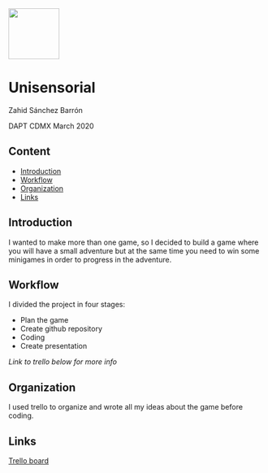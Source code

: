<img src="https://bit.ly/2VnXWr2" width="100"/>

# Unisensorial
Zahid Sánchez Barrón

DAPT CDMX March 2020

## Content
- [Introduction](#introduction) 
- [Workflow](#workflow) 
- [Organization](#organization) 
- [Links](#links)

<a name="introduction"></a>

## Introduction
I wanted to make more than one game, so I decided to build a game where you will have a small adventure but at the same time you need to win some minigames in order to progress in the adventure.

<a name="workflow"></a>

## Workflow
I divided the project in four stages:
- Plan the game
- Create github repository
- Coding
- Create presentation

*Link to trello below for more info*

<a name="organization"></a>

## Organization
I used trello to organize and wrote all my ideas about the game before coding.

<a name="links"></a>

## Links
[Trello board](https://trello.com/b/zimsbcXk/juego-ironhack)
